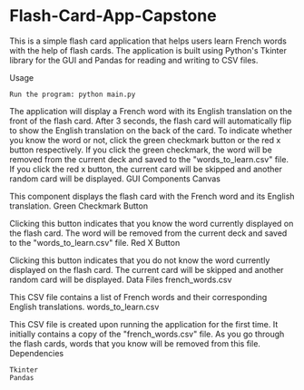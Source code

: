 # Flash-Card-App-Capstone

This is a simple flash card application that helps users learn French words with the help of flash cards. The application is built using Python's Tkinter library for the GUI and Pandas for reading and writing to CSV files.

Usage

    Run the program: python main.py

The application will display a French word with its English translation on the front of the flash card. After 3 seconds, the flash card will automatically flip to show the English translation on the back of the card. To indicate whether you know the word or not, click the green checkmark button or the red x button respectively. If you click the green checkmark, the word will be removed from the current deck and saved to the "words_to_learn.csv" file. If you click the red x button, the current card will be skipped and another random card will be displayed.
GUI Components
Canvas

This component displays the flash card with the French word and its English translation.
Green Checkmark Button

Clicking this button indicates that you know the word currently displayed on the flash card. The word will be removed from the current deck and saved to the "words_to_learn.csv" file.
Red X Button

Clicking this button indicates that you do not know the word currently displayed on the flash card. The current card will be skipped and another random card will be displayed.
Data Files
french_words.csv

This CSV file contains a list of French words and their corresponding English translations.
words_to_learn.csv

This CSV file is created upon running the application for the first time. It initially contains a copy of the "french_words.csv" file. As you go through the flash cards, words that you know will be removed from this file.
Dependencies

    Tkinter
    Pandas

